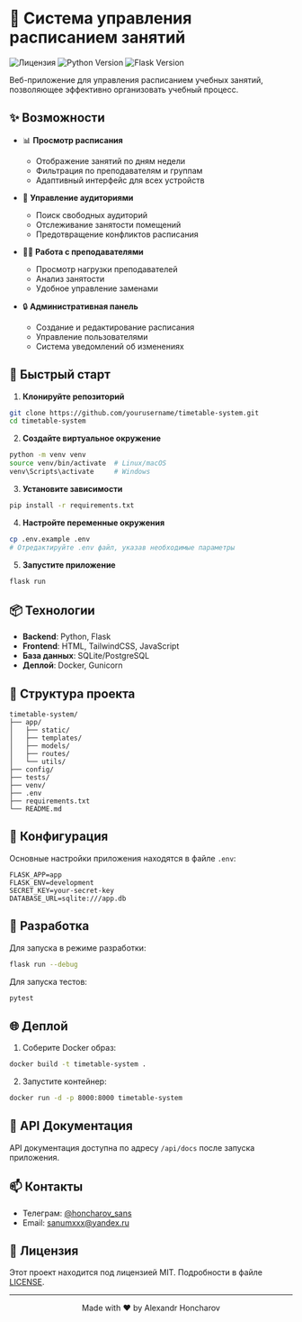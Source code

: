 # 📅 Система управления расписанием занятий

![Лицензия](https://img.shields.io/badge/license-MIT-blue.svg)
![Python Version](https://img.shields.io/badge/python-3.9%2B-blue)
![Flask Version](https://img.shields.io/badge/flask-2.0%2B-green)

Веб-приложение для управления расписанием учебных занятий, позволяющее эффективно организовать учебный процесс.

## ✨ Возможности

- 📊 **Просмотр расписания**
  - Отображение занятий по дням недели
  - Фильтрация по преподавателям и группам
  - Адаптивный интерфейс для всех устройств

- 🏫 **Управление аудиториями**
  - Поиск свободных аудиторий
  - Отслеживание занятости помещений
  - Предотвращение конфликтов расписания

- 👨‍🏫 **Работа с преподавателями**
  - Просмотр нагрузки преподавателей
  - Анализ занятости
  - Удобное управление заменами

- 🔒 **Административная панель**
  - Создание и редактирование расписания
  - Управление пользователями
  - Система уведомлений об изменениях

## 🚀 Быстрый старт

1. **Клонируйте репозиторий**
```bash
git clone https://github.com/yourusername/timetable-system.git
cd timetable-system
```

2. **Создайте виртуальное окружение**
```bash
python -m venv venv
source venv/bin/activate  # Linux/macOS
venv\Scripts\activate     # Windows
```

3. **Установите зависимости**
```bash
pip install -r requirements.txt
```

4. **Настройте переменные окружения**
```bash
cp .env.example .env
# Отредактируйте .env файл, указав необходимые параметры
```

5. **Запустите приложение**
```bash
flask run
```

## 📦 Технологии

- **Backend**: Python, Flask
- **Frontend**: HTML, TailwindCSS, JavaScript
- **База данных**: SQLite/PostgreSQL
- **Деплой**: Docker, Gunicorn

## 🎯 Структура проекта

```
timetable-system/
├── app/
│   ├── static/
│   ├── templates/
│   ├── models/
│   ├── routes/
│   └── utils/
├── config/
├── tests/
├── venv/
├── .env
├── requirements.txt
└── README.md
```

## 📝 Конфигурация

Основные настройки приложения находятся в файле `.env`:

```env
FLASK_APP=app
FLASK_ENV=development
SECRET_KEY=your-secret-key
DATABASE_URL=sqlite:///app.db
```

## 🔧 Разработка

Для запуска в режиме разработки:

```bash
flask run --debug
```

Для запуска тестов:

```bash
pytest
```

## 🌐 Деплой

1. Соберите Docker образ:
```bash
docker build -t timetable-system .
```

2. Запустите контейнер:
```bash
docker run -d -p 8000:8000 timetable-system
```

## 📄 API Документация

API документация доступна по адресу `/api/docs` после запуска приложения.

## 📫 Контакты

- Телеграм: [@honcharov_sans](https://t.me/honcharov_sans)
- Email: sanumxxx@yandex.ru

## 📝 Лицензия

Этот проект находится под лицензией MIT. Подробности в файле [LICENSE](LICENSE).



---

<p align="center">Made with ❤️ by Alexandr Honcharov</p>
